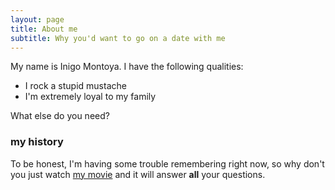 ```yaml
---
layout: page
title: About me
subtitle: Why you'd want to go on a date with me
---
```


My name is Inigo Montoya. I have the following qualities:

- I rock a stupid mustache
- I'm extremely loyal to my family

What else do you need?

### my history

To be honest, I'm having some trouble remembering right now, so why don't you just watch [my movie](http://en.wikipedia.org/wiki/The_Princess_Bride_%28film%29) and it will answer **all** your questions.
